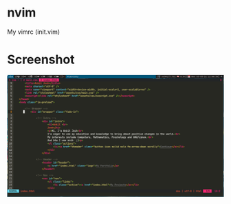 # nvim
 My vimrc (init.vim)

# Screenshot
  ![Screenshots](https://github.com/ankitjosh78/nvim/blob/main/ss/vim.png?raw=true)
